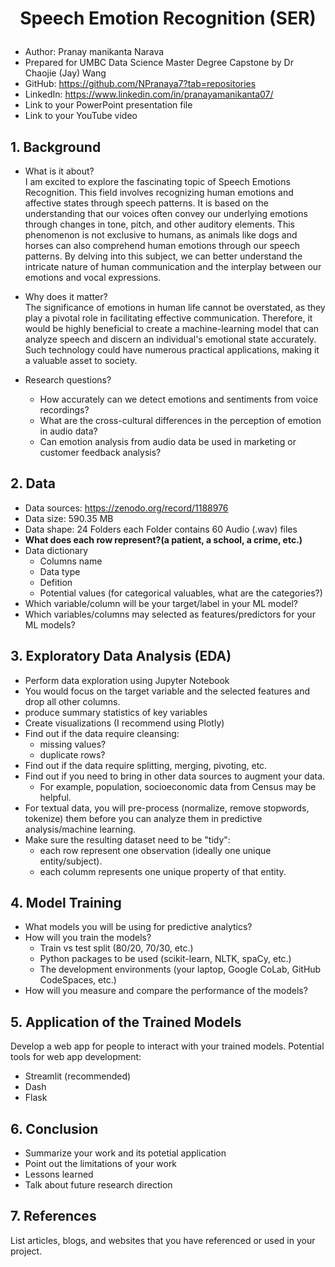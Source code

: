 # <p align="center"> Speech Emotion Recognition (SER)</p>

- Author: Pranay manikanta Narava
- Prepared for UMBC Data Science Master Degree Capstone by Dr Chaojie (Jay) Wang
- GitHub: https://github.com/NPranaya7?tab=repositories 
- LinkedIn: https://www.linkedin.com/in/pranayamanikanta07/ 
- Link to your PowerPoint presentation file
- Link to your  YouTube video 
    
## 1. Background

- What is it about?    
I am excited to explore the fascinating topic of Speech Emotions Recognition. This field involves recognizing human emotions and affective states through speech patterns. It is based on the understanding that our voices often convey our underlying emotions through changes in tone, pitch, and other auditory elements. This phenomenon is not exclusive to humans, as animals like dogs and horses can also comprehend human emotions through our speech patterns. By delving into this subject, we can better understand the intricate nature of human communication and the interplay between our emotions and vocal expressions.

- Why does it matter?    
The significance of emotions in human life cannot be overstated, as they play a pivotal role in facilitating effective communication. Therefore, it would be highly beneficial to create a machine-learning model that can analyze speech and discern an individual's emotional state accurately. Such technology could have numerous practical applications, making it a valuable asset to society.

- Research questions?
    - How accurately can we detect emotions and sentiments from voice recordings?
    - What are the cross-cultural differences in the perception of emotion in audio data?
    - Can emotion analysis from audio data be used in marketing or customer feedback analysis?

## 2. Data 

- Data sources: https://zenodo.org/record/1188976
- Data size: 590.35 MB
- Data shape: 24 Folders each Folder contains 60 Audio (.wav) files
- **What does each row represent?(a patient, a school, a crime, etc.)**
- Data dictionary
  - Columns name
  - Data type
  - Defition
  - Potential values (for categorical valuables, what are the categories?)
- Which variable/column will be your target/label in your ML model?
- Which variables/columns may selected as features/predictors for your ML models?

## 3. Exploratory Data Analysis (EDA)

- Perform data exploration using Jupyter Notebook
- You would focus on the target variable and the selected features and drop all other columns.
- produce summary statistics of key variables
- Create visualizations (I recommend using Plotly)
- Find out if the data require cleansing:
  - missing values?
  - duplicate rows? 
- Find out if the data require splitting, merging, pivoting, etc.
- Find out if you need to bring in other data sources to augment your data.
  - For example, population, socioeconomic data from Census may be helpful.
- For textual data, you will pre-process (normalize, remove stopwords, tokenize) them before you can analyze them in predictive analysis/machine learning.
- Make sure the resulting dataset need to be "tidy":
  - each row represent one observation (ideally one unique entity/subject).
  - each columm represents one unique property of that entity. 

## 4. Model Training 

- What models you will be using for predictive analytics?
- How will you train the models?
  - Train vs test split (80/20, 70/30, etc.)
  - Python packages to be used (scikit-learn, NLTK, spaCy, etc.)
  - The development environments (your laptop, Google CoLab, GitHub CodeSpaces, etc.)
- How will you measure and compare the performance of the models?

## 5. Application of the Trained Models

Develop a web app for people to interact with your trained models. Potential tools for web app development:

- Streamlit (recommended)
- Dash
- Flask

## 6. Conclusion

- Summarize your work and its potetial application
- Point out the limitations of your work
- Lessons learned 
- Talk about future research direction

## 7. References 

List articles, blogs, and websites that you have referenced or used in your project.
